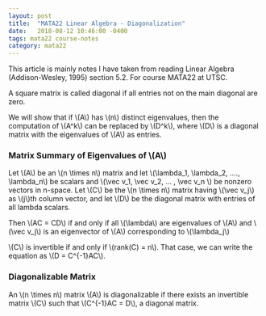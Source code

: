 ```yaml
---
layout: post
title:  "MATA22 Linear Algebra - Diagonalization"
date:   2018-08-12 10:46:00 -0400
tags: mata22 course-notes
category: mata22
---
```


This article is mainly notes I have taken from reading Linear Algebra (Addison-Wesley, 1995) section 5.2. For course MATA22 at UTSC.

<!--more-->

A square matrix is called diagonal if all entries not on the main diagonal are zero.

We will show that if \\(A\\) has \\(n\\) distinct eigenvalues, then the computation of \\(A^k\\) can be replaced by \\(D^k\\), where \\(D\\) is a diagonal matrix with the eigenvalues of \\(A\\) as entries.

### Matrix Summary of Eigenvalues of \\(A\\)

Let \\(A\\) be an \\(n \\times n\\) matrix and let \\(\\lambda_1, \\lambda_2, ...., \\lambda_n\\) be scalars and \\(\\vec v_1, \\vec v_2, ... , \\vec v_n \\) be nonzero vectors in n-space. Let \\(C\\) be the \\(n \\times n\\) matrix having \\(\\vec v_j\\) as \\(j\\)th column vector, and let \\(D\\) be the diagonal matrix with entries of all lambda scalars.

Then \\(AC = CD\\) if and only if all \\(\\lambda\\) are eigenvalues of \\(A\\) and \\(\\vec v_j\\) is an eigenvector of \\(A\\) corresponding to \\(\\lambda_j\\)

\\(C\\) is invertible if and only if \\(rank(C) = n\\). That case, we can write the equation as \\(D = C^{-1}AC\\).

### Diagonalizable Matrix

An \\(n \\times n\\) matrix \\(A\\) is diagonalizable if there exists an invertible matrix \\(C\\) such that \\(C^{-1}AC = D\\), a diagonal matrix.


